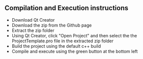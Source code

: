 ## Compilation and Execution instructions
- Download Qt Creator
- Download the zip from the Github page
- Extract the zip folder
- Using Qt Creator, click "Open Project" and then select the the ProjectTemplate.pro file in the extracted zip folder
- Build the project using the default c++ build
- Compile and execute using the green button at the bottom left
